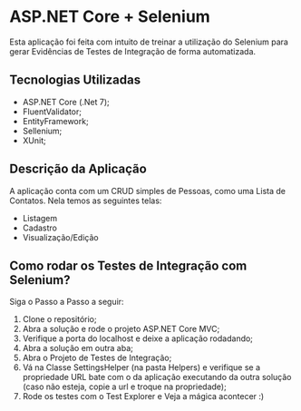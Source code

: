 # ASP.NET Core + Selenium

Esta aplicação foi feita com intuito de treinar a utilização do Selenium para gerar Evidências de Testes de Integração de forma automatizada.

## Tecnologias Utilizadas
- ASP.NET Core (.Net 7);
- FluentValidator;
- EntityFramework;
- Sellenium;
- XUnit;

## Descrição da Aplicação

A aplicação conta com um CRUD simples de Pessoas, como uma Lista de Contatos. Nela temos as seguintes telas:
- Listagem
- Cadastro
- Visualização/Edição

## Como rodar os Testes de Integração com Selenium?

Siga o Passo a Passo a seguir:
1. Clone o repositório;
2. Abra a solução e rode o projeto ASP.NET Core MVC;
3. Verifique a porta do localhost e deixe a aplicação rodadando;
4. Abra a solução em outra aba;
5. Abra o Projeto de Testes de Integração;
6. Vá na Classe SettingsHelper (na pasta Helpers) e verifique se a propriedade URL bate com o da aplicação executando da outra solução (caso não esteja, copie a url e troque na propriedade);
7. Rode os testes com o Test Explorer e Veja a mágica acontecer :)
  

  
